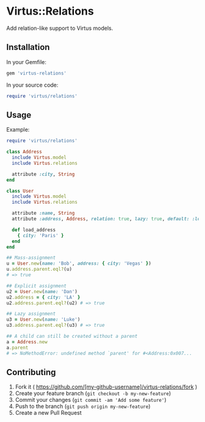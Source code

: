 # Virtus::Relations

Add relation-like support to Virtus models.

## Installation

In your Gemfile:

```ruby
gem 'virtus-relations'
```

In your source code:

```ruby
require 'virtus/relations'
```

## Usage

Example:
```ruby
require 'virtus/relations'

class Address
  include Virtus.model
  include Virtus.relations

  attribute :city, String
end

class User
  include Virtus.model
  include Virtus.relations

  attribute :name, String
  attribute :address, Address, relation: true, lazy: true, default: :load_address

  def load_address
    { city: 'Paris' }
  end
end

## Mass-assignment
u = User.new(name: 'Bob', address: { city: 'Vegas' })
u.address.parent.eql?(u)
# => true

## Explicit assignment
u2 = User.new(name: 'Dan')
u2.address = { city: 'LA' }
u2.address.parent.eql?(u2) # => true

## Lazy assignment
u3 = User.new(name: 'Luke')
u3.address.parent.eql?(u3) # => true

## A child can still be created without a parent
a = Address.new
a.parent
# => NoMethodError: undefined method `parent' for #<Address:0x007...
```


## Contributing

1. Fork it ( https://github.com/[my-github-username]/virtus-relations/fork )
2. Create your feature branch (`git checkout -b my-new-feature`)
3. Commit your changes (`git commit -am 'Add some feature'`)
4. Push to the branch (`git push origin my-new-feature`)
5. Create a new Pull Request
